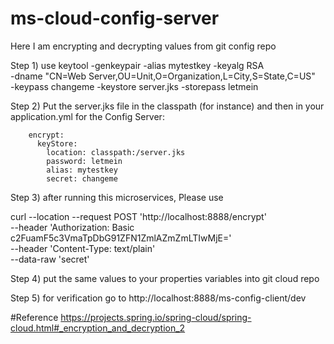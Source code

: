 # ms-cloud-config-server

Here I am encrypting and decrypting values from git config repo

Step 1) use keytool -genkeypair -alias mytestkey -keyalg RSA \
              -dname "CN=Web Server,OU=Unit,O=Organization,L=City,S=State,C=US" \
              -keypass changeme -keystore server.jks -storepass letmein
              
Step 2) Put the server.jks file in the classpath (for instance) and then in your application.yml for the Config Server:
        
        encrypt:
          keyStore:
            location: classpath:/server.jks
            password: letmein
            alias: mytestkey
            secret: changeme

Step 3) after running this microservices, Please use 

curl --location --request POST 'http://localhost:8888/encrypt' \
                                                     --header 'Authorization: Basic c2FuamF5c3VmaTpDbG91ZFN1ZmlAZmZmLTIwMjE=' \
                                                     --header 'Content-Type: text/plain' \
                                                     --data-raw 'secret'   
                                                               
Step 4) put the same values to your properties variables into git cloud repo

Step 5) for verification go to http://localhost:8888/ms-config-client/dev


#Reference 
https://projects.spring.io/spring-cloud/spring-cloud.html#_encryption_and_decryption_2